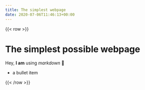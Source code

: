 ```yaml
---
title: The simplest webpage
date: 2020-07-06T11:46:13+00:00
---
```


{{< row >}}

# The simplest possible webpage

Hey, **I am** using *markdown* 🙂

- a bullet item

{{< /row >}}
